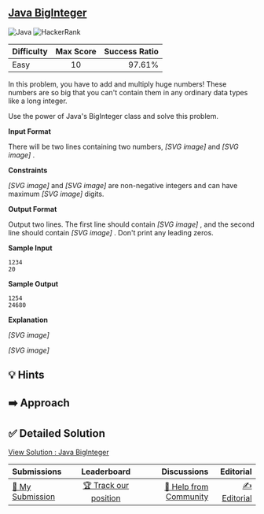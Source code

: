 ## [Java BigInteger](https://www.hackerrank.com/challenges/java-biginteger)

![Java](https://img.shields.io/badge/java-%23ED8B00.svg?style=for-the-badge&logo=openjdk&logoColor=white) ![HackerRank](https://img.shields.io/badge/-Hackerrank-2EC866?style=for-the-badge&logo=HackerRank&logoColor=white)

| Difficulty | Max Score | Success Ratio |
|:-----------|:------------:|------------:|
| Easy       | 10      | 97.61%        |

In this problem, you have to add and multiply huge numbers! These numbers are so big that you can't contain them in any ordinary data types like a long integer.


Use the power of Java's BigInteger class and solve this problem.

**Input Format**

There will be two lines containing two numbers,  *[SVG image]*  and  *[SVG image]* . 

**Constraints**

 *[SVG image]*  and  *[SVG image]*  are non\-negative integers and can have maximum  *[SVG image]*  digits.

**Output Format**

Output two lines. The first line should contain  *[SVG image]* , and the second line should contain  *[SVG image]* . Don't print any leading zeros.

**Sample Input**


```
1234
20

```
**Sample Output**


```
1254
24680

```
**Explanation**

 *[SVG image]*   

 *[SVG image]* 


## 💡 Hints 

## ➡️ Approach 

## ✅ Detailed Solution
[View Solution : Java BigInteger](./Solution.java)

| Submissions | Leaderboard| Discussions | Editorial |
|:-----------|:------------:|------------:|------------:|
| [📝 My Submission](https://www.hackerrank.com/challenges/java-biginteger/submissions) | [🏆 Track our position](https://www.hackerrank.com/challenges/java-biginteger/leaderboard) | [🤔 Help from Community](https://www.hackerrank.com/challenges/java-biginteger/forum) | [✍️ Editorial](https://www.hackerrank.com/challenges/java-biginteger/editorial) |

